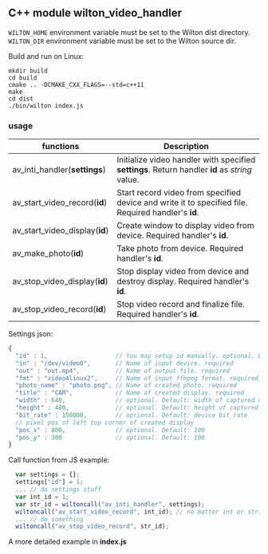 C++ module wilton_video_handler
------------------

`WILTON_HOME` environment variable must be set to the Wilton dist directory.<br>
`WILTON_DIR` environment variable must be set to the Wilton source dir.

Build and run on Linux:

    mkdir build
    cd build
    cmake .. -DCMAKE_CXX_FLAGS=--std=c++11
    make
    cd dist
    ./bin/wilton index.js



### usage
| functions| Description |
| --- | --- |
| av_inti_handler(**settings**)  | Initialize video handler with specified **settings**. Return handler **id** as *string* value. |
| av_start_video_record(**id**)  | Start record video from specified device and write it to specified file. Required handler's **id**.|
| av_start_video_display(**id**) | Create window to display video from device. Required handler's **id**.|
| av_make_photo(**id**)          | Take photo from device. Required handler's **id**. |
| av_stop_video_display(**id**)  | Stop display video from device and destroy display. Required handler's **id**. |
| av_stop_video_record(**id**)   | Stop video record and finalize file. Required handler's **id**. |

Settings json: 
```JavaScript
{
  "id" : 1,                   // You may setup id manually. optional. Default value 0;
  "in" : "/dev/video0",       // Name of input device. required
  "out" : "out.mp4",          // Name of output file. required  
  "fmt" : "video4linux2",     // Name of input ffmpeg format. required
  "photo_name" : "photo.png", // Name of created photo. required
  "title" : "CAM",            // Name of created display. required
  "width" : 640,              // optional. Default: width of captured device image
  "height" : 480,             // optional. Default: height of captured device image
  "bit_rate" : 150000,        // oprional. Default: device bit_rate
  // pixel pos of left top corner of created display
  "pos_x" : 800,              // optional. Default: 100
  "pos_y" : 300               // optional. Default: 100
}
```

 Call function from JS example:
```JavaScript
  var settings = {};
  settings["id"] = 1;
  ... // do settings stuff
  var int_id = 1;
  var str_id = wiltoncall("av_inti_handler", settings);
  wiltoncall("av_start_video_record", int_id); // no matter int or string
  ... // do something
  wiltoncall("av_stop_video_record", str_id);
```


A more detailed example in **index.js**